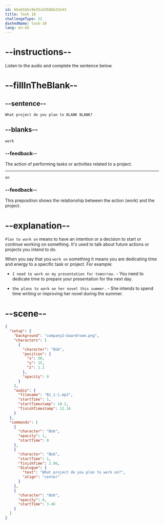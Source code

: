 ```yaml
---
id: 66a91b5c9e55cb358bb22e43
title: Task 10
challengeType: 22
dashedName: task-10
lang: en-US
---
```

<!--
AUDIO REFERENCE:
Bob: What project do you plan to work on?
-->

# --instructions--

Listen to the audio and complete the sentence below.

# --fillInTheBlank--

## --sentence--

`What project do you plan to BLANK BLANK?`

## --blanks--

`work`

### --feedback--

The action of performing tasks or activities related to a project.

---
`on`

### --feedback--

This preposition shows the relationship between the action (work) and the project.

# --explanation--

`Plan to work on` means to have an intention or a decision to start or continue working on something. It's used to talk about future actions or projects you intend to do. 

When you say that you `work on` something it means you are dedicating time and energy to a specific task or project. For example:

- `I need to work on my presentation for tomorrow.` - You need to dedicate time to prepare your presentation for the next day.

- `She plans to work on her novel this summer.` - She intends to spend time writing or improving her novel during the summer.

# --scene--

```json
{
  "setup": {
    "background": "company2-boardroom.png",
    "characters": [
      {
        "character": "Bob",
        "position": {
          "x": 50,
          "y": 15,
          "z": 1.2
        },
        "opacity": 0
      }
    ],
    "audio": {
      "filename": "B1_1-1.mp3",
      "startTime": 1,
      "startTimestamp": 10.2,
      "finishTimestamp": 12.16
    }
  },
  "commands": [
    {
      "character": "Bob",
      "opacity": 1,
      "startTime": 0
    },
    {
      "character": "Bob",
      "startTime": 1,
      "finishTime": 2.96,
      "dialogue": {
        "text": "What project do you plan to work on?",
        "align": "center"
      }
    },
    {
      "character": "Bob",
      "opacity": 0,
      "startTime": 3.46
    }
  ]
}
```

